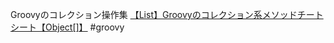 Groovyのコレクション操作集
[【List】Groovyのコレクション系メソッドチートシート【Object[]】](https://qiita.com/RyotaMurohoshi/items/ec826eb9d0292868ffd6)
#groovy
